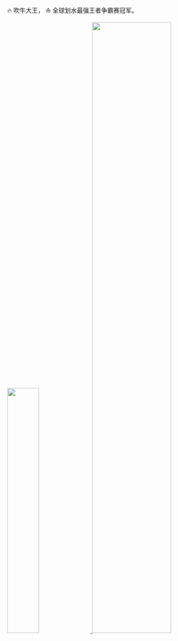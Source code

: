 🔥 吹牛大王， ⛵ 全球划水最强王者争霸赛冠军。

<a href="https://github.com/hotoo">
  <image width='38%' src="https://github-readme-stats.vercel.app/api?username=zhangyingwei&show_icons=true&include_all_commits=false&hide_border=true&hide=contribs&theme=vue" />
</a>
<a href="https://github.com/mozillazg">
  <image width='60%' src="https://raw.githubusercontent.com/zhangyingwei/zhangyingwei/80a6676b4b36e1fb9d2c9f664e87e8d9f14e97d4/github-contribution-grid-snake.svg" />
</a>
